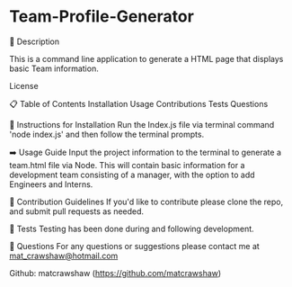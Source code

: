 # Team-Profile-Generator

📖 Description

This is a command line application to generate a HTML page that displays basic Team information. 

License

📋 Table of Contents
Installation
Usage
Contributions
Tests
Questions

💽 Instructions for Installation
Run the Index.js file via terminal command 'node index.js' and then follow the terminal prompts.

➡️ Usage Guide
Input the project information to the terminal to generate a team.html file via Node. This will contain basic information for a development team consisting of a manager, with the option to add Engineers and Interns. 

🤚 Contribution Guidelines
If you'd like to contribute please clone the repo, and submit pull requests as needed.

🧪 Tests
Testing has been done during and following development.

🙋 Questions
For any questions or suggestions please contact me at mat_crawshaw@hotmail.com

Github: matcrawshaw (https://github.com/matcrawshaw)
